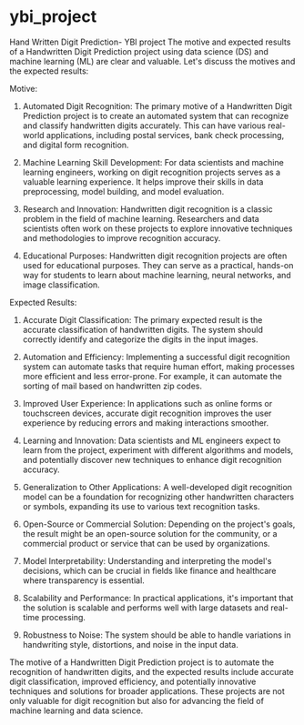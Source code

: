 # ybi_project
Hand Written Digit Prediction- YBI project
The motive and expected results of a Handwritten Digit Prediction project using data science (DS) and machine learning (ML) are clear and valuable. Let's discuss the motives and the expected results:

Motive:  
1. Automated Digit Recognition: The primary motive of a Handwritten Digit Prediction project is to create an automated system that can recognize and classify handwritten digits accurately. This can have various real-world applications, including postal services, bank check processing, and digital form recognition.

2. Machine Learning Skill Development: For data scientists and machine learning engineers, working on digit recognition projects serves as a valuable learning experience. It helps improve their skills in data preprocessing, model building, and model evaluation.

3. Research and Innovation: Handwritten digit recognition is a classic problem in the field of machine learning. Researchers and data scientists often work on these projects to explore innovative techniques and methodologies to improve recognition accuracy.

4. Educational Purposes: Handwritten digit recognition projects are often used for educational purposes. They can serve as a practical, hands-on way for students to learn about machine learning, neural networks, and image classification.

Expected Results:  
1. Accurate Digit Classification: The primary expected result is the accurate classification of handwritten digits. The system should correctly identify and categorize the digits in the input images.

2. Automation and Efficiency: Implementing a successful digit recognition system can automate tasks that require human effort, making processes more efficient and less error-prone. For example, it can automate the sorting of mail based on handwritten zip codes.

3. Improved User Experience: In applications such as online forms or touchscreen devices, accurate digit recognition improves the user experience by reducing errors and making interactions smoother.

4. Learning and Innovation: Data scientists and ML engineers expect to learn from the project, experiment with different algorithms and models, and potentially discover new techniques to enhance digit recognition accuracy.

5. Generalization to Other Applications: A well-developed digit recognition model can be a foundation for recognizing other handwritten characters or symbols, expanding its use to various text recognition tasks.

6. Open-Source or Commercial Solution: Depending on the project's goals, the result might be an open-source solution for the community, or a commercial product or service that can be used by organizations.

7. Model Interpretability: Understanding and interpreting the model's decisions, which can be crucial in fields like finance and healthcare where transparency is essential.

8. Scalability and Performance: In practical applications, it's important that the solution is scalable and performs well with large datasets and real-time processing.

9. Robustness to Noise: The system should be able to handle variations in handwriting style, distortions, and noise in the input data.

The motive of a Handwritten Digit Prediction project is to automate the recognition of handwritten digits, and the expected results include accurate digit classification, improved efficiency, and potentially innovative techniques and solutions for broader applications. These projects are not only valuable for digit recognition but also for advancing the field of machine learning and data science.
